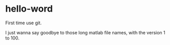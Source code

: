 # hello-word
First time use git.

I just wanna say goodbye to those long matlab file names, with the version 1 to 100.
